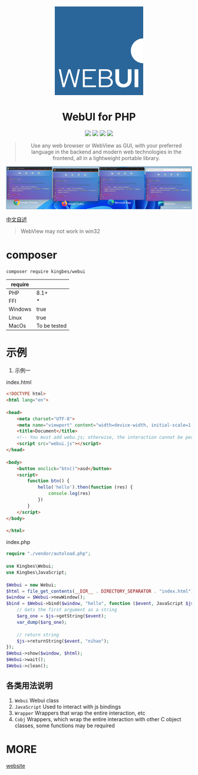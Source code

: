 <div align="center">

![Logo](https://raw.githubusercontent.com/webui-dev/webui-logo/14fd595844f57ce751dfc751297b1468b10de77a/webui_120.svg)

# WebUI for PHP

[build-status]: https://img.shields.io/github/actions/workflow/status/webui-dev/webui/ci.yml?branch=main&style=for-the-badge&logo=githubactions&labelColor=414868&logoColor=C0CAF5
[last-commit]: https://img.shields.io/github/last-commit/webui-dev/webui?style=for-the-badge&logo=github&logoColor=C0CAF5&labelColor=414868
[release-version]: https://img.shields.io/github/v/tag/webui-dev/webui?style=for-the-badge&logo=webtrees&logoColor=C0CAF5&labelColor=414868&color=7664C6
[license]: https://img.shields.io/github/license/webui-dev/webui?style=for-the-badge&logo=opensourcehardware&label=License&logoColor=C0CAF5&labelColor=414868&color=8c73cc

[![][build-status]](https://github.com/webui-dev/webui/actions?query=branch%3Amain)
[![][last-commit]](https://github.com/webui-dev/webui/pulse)
[![][release-version]](https://github.com/webui-dev/webui/releases/latest)
[![][license]](https://github.com/webui-dev/webui/blob/main/LICENSE)

>Use any web browser or WebView as GUI, with your preferred language in the backend and modern web technologies in the frontend, all in a lightweight portable library.

![Screenshot](https://raw.githubusercontent.com/webui-dev/webui-logo/main/screenshot.png)

</div>

[中文自述](/README-zh-CN.md)

> WebView may not work in win32

# composer

```shell
composer require kingbes/webui
```

|  require   |  |
|  ----  | ----  |
|  PHP   | 8.1+  |
|  FFI   | *     |
|  Windows   | true  |
|  Linux   | true     |
|  MacOs   | To be tested     |


# 示例

1. 示例一

index.html

```html
<!DOCTYPE html>
<html lang="en">

<head>
    <meta charset="UTF-8">
    <meta name="viewport" content="width=device-width, initial-scale=1.0">
    <title>Document</title>
    <!-- You must add webu.js; otherwise, the interaction cannot be performed -->
    <script src="webui.js"></script>
</head>

<body>
    <button onclick="btn()">asd</button>
    <script>
        function btn() {
            hello('hello').then(function (res) {
                console.log(res)
            })
        }
    </script>
</body>

</html>
```

index.php

```php
require "./vendor/autoload.php";

use Kingbes\Webui;
use Kingbes\JavaScript;

$Webui = new Webui;
$html = file_get_contents(__DIR__ . DIRECTORY_SEPARATOR . "index.html");
$window = $Webui->newWindow();
$bind = $Webui->bind($window, "hello", function ($event, JavaScript $js) {
    // Gets the first argument as a string
    $arg_one = $js->getString($event);
    var_dump($arg_one);

    // return string
    $js->returnString($event, "nihao");
});
$Webui->show($window, $html);
$Webui->wait();
$Webui->clean();
```

## 各类用法说明

1. `Webui` Webui class
2. `JavaScript` Used to interact with js bindings
3. `Wrapper` Wrappers that wrap the entire interaction, etc
4. `Cobj` Wrappers, which wrap the entire interaction with other C object classes, some functions may be required

# MORE

[website](https://webui.me/)
